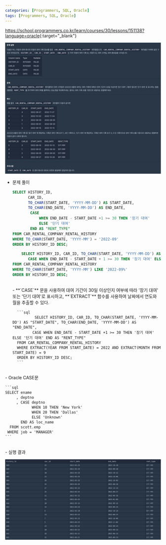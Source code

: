 ```yaml
---
categories: [Programmers, SQL, Oracle]
tags: [Programmers, SQL, Oracle] 
---
```


<https://school.programmers.co.kr/learn/courses/30/lessons/151138?language=oracle>{:target="_blank"}

![문제](https://github.com/esseikim/esseikim.github.io/blob/main/assets/img/programmers/sql/oracle/%EC%9E%90%EB%8F%99%EC%B0%A8_%EB%8C%80%EC%97%AC_%EA%B8%B0%EB%A1%9D%EC%97%90%EC%84%9C_%EC%9E%A5%EA%B8%B0%E2%80%A2%EB%8B%A8%EA%B8%B0_%EB%8C%80%EC%97%AC_%EA%B5%AC%EB%B6%84%ED%95%98%EA%B8%B0(1).png?raw=true)

- 문제 풀이
    
    ```sql
    SELECT HISTORY_ID, 
           CAR_ID, 
           TO_CHAR(START_DATE, 'YYYY-MM-DD') AS START_DATE, 
           TO_CHAR(END_DATE, 'YYYY-MM-DD') AS END_DATE,
            CASE 
                WHEN END_DATE - START_DATE +1 >= 30 THEN '장기 대여'
                ELSE '단기 대여'
            END AS "RENT_TYPE"
    FROM CAR_RENTAL_COMPANY_RENTAL_HISTORY
    WHERE TO_CHAR(START_DATE, 'YYYY-MM') = '2022-09' 
    ORDER BY HISTORY_ID DESC;
    ```
    
    ```sql
    	SELECT HISTORY_ID, CAR_ID, TO_CHAR(START_DATE, 'YYYY-MM-DD') AS START_DATE, TO_CHAR(END_DATE, 'YYYY-MM-DD') AS END_DATE,
           CASE WHEN END_DATE - START_DATE + 1 >= 30 THEN '장기 대여' ELSE '단기 대여' END AS "RENT_TYPE"
    FROM CAR_RENTAL_COMPANY_RENTAL_HISTORY
    WHERE TO_CHAR(START_DATE, 'YYYY-MM') LIKE '2022-09%'
    ORDER BY HISTORY_ID DESC;
    ```
	
    <br>
    - **`CASE`** 문을 사용하여 대여 기간이 30일 이상인지 여부에 따라 '장기 대여' 또는 '단기 대여'로 표시하고, **`EXTRACT`** 함수를 사용하여 날짜에서 연도와 월을 추출할 수 있다.
        
        ```sql
        		SELECT HISTORY_ID, CAR_ID, TO_CHAR(START_DATE, 'YYYY-MM-DD') AS "START_DATE", TO_CHAR(END_DATE, 'YYYY-MM-DD') AS "END_DATE",
               CASE WHEN END_DATE - START_DATE +1 >= 30 THEN '장기 대여' ELSE '단기 대여' END AS "RENT_TYPE"
        FROM CAR_RENTAL_COMPANY_RENTAL_HISTORY
        WHERE EXTRACT(YEAR FROM START_DATE) = 2022 AND EXTRACT(MONTH FROM START_DATE) = 9
        ORDER BY HISTORY_ID DESC;
        ```


<br>
- Oracle CASE문
    
    ```sql
    SELECT ename
         , deptno
         , CASE deptno 
                WHEN 10 THEN 'New York'
                WHEN 20 THEN 'Dallas'
                ELSE 'Unknown'
           END AS loc_name
      FROM scott.emp
     WHERE job = 'MANAGER'
    ```

<br>
- 실행 결과

![실행 결과](https://github.com/esseikim/esseikim.github.io/blob/main/assets/img/programmers/sql/oracle/%EC%9E%90%EB%8F%99%EC%B0%A8_%EB%8C%80%EC%97%AC_%EA%B8%B0%EB%A1%9D%EC%97%90%EC%84%9C_%EC%9E%A5%EA%B8%B0%E2%80%A2%EB%8B%A8%EA%B8%B0_%EB%8C%80%EC%97%AC_%EA%B5%AC%EB%B6%84%ED%95%98%EA%B8%B0(2).png?raw=true)